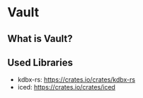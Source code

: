 # Vault
## What is Vault?
## Used Libraries
- kdbx-rs: https://crates.io/crates/kdbx-rs
- iced: https://crates.io/crates/iced
